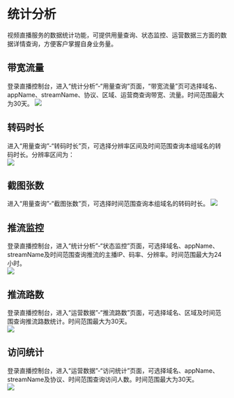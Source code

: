# 统计分析

视频直播服务的数据统计功能，可提供用量查询、状态监控、运营数据三方面的数据详情查询，方便客户掌握自身业务量。
## 带宽流量  
登录直播控制台，进入“统计分析”-“用量查询”页面，“带宽流量”页可选择域名、appName、streamName、协议、区域、运营商查询带宽、流量。时间范围最大为30天。
![](https://github.com/jdcloudcom/cn/blob/cn-Video-on-Demand/image/live-video/48%E7%94%A8%E9%87%8F%E6%9F%A5%E8%AF%A2.png)
## 转码时长  
进入“用量查询”-“转码时长”页，可选择分辨率区间及时间范围查询本组域名的转码时长。分辨率区间为：  
![](https://github.com/jdcloudcom/cn/blob/cn-Video-on-Demand/image/live-video/49%E7%94%A8%E9%87%8F%E6%9F%A5%E8%AF%A2.png)
## 截图张数  
进入“用量查询”-“截图张数”页，可选择时间范围查询本组域名的转码时长。
![](https://github.com/jdcloudcom/cn/blob/cn-Video-on-Demand/image/live-video/50%E7%94%A8%E9%87%8F%E6%9F%A5%E8%AF%A2.png)
## 推流监控  
登录直播控制台，进入“统计分析”-“状态监控”页面，可选择域名、appName、streamName及时间范围查询推流的主播IP、码率、分辨率。时间范围最大为24小时。  
![](https://github.com/jdcloudcom/cn/blob/cn-Video-on-Demand/image/live-video/51%E7%8A%B6%E6%80%81%E7%9B%91%E6%8E%A7.png)
## 推流路数  
登录直播控制台，进入“运营数据”-“推流路数”页面，可选择域名、区域及时间范围查询推流路数统计。时间范围最大为30天。  
![](https://github.com/jdcloudcom/cn/blob/cn-Video-on-Demand/image/live-video/52%E6%8E%A8%E6%B5%81%E8%B7%AF%E6%95%B0.png)
## 访问统计  
登录直播控制台，进入“运营数据”-“访问统计”页面，可选择域名、appName、streamName及协议、时间范围查询访问人数。时间范围最大为30天。  
![](https://github.com/jdcloudcom/cn/blob/cn-Video-on-Demand/image/live-video/53%E8%AE%BF%E9%97%AE%E7%BB%9F%E8%AE%A1.png)
